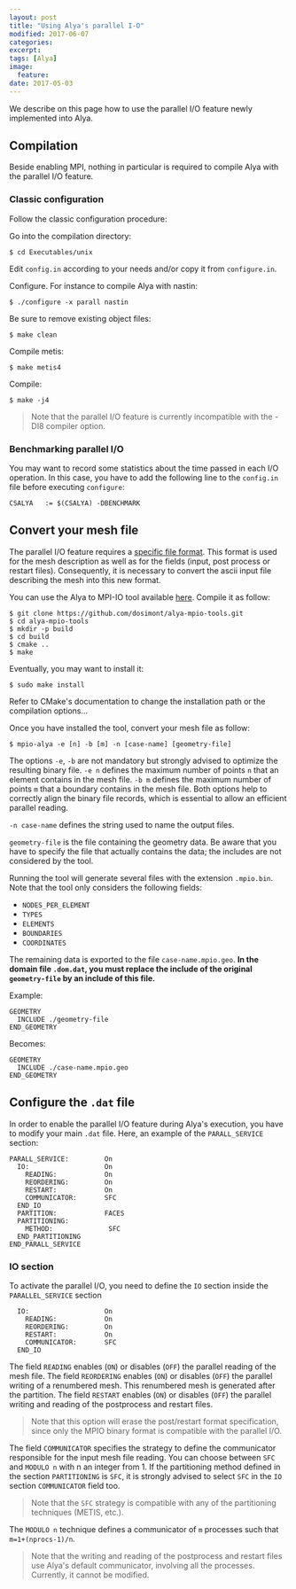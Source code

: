 ```yaml
---
layout: post
title: "Using Alya's parallel I-O"
modified: 2017-06-07
categories: 
excerpt:
tags: [Alya]
image:
  feature:
date: 2017-05-03
---
```


We describe on this page how to use the parallel I/O feature newly implemented into Alya.

## Compilation

Beside enabling MPI, nothing in particular is required to compile Alya with the parallel I/O feature.

### Classic configuration

Follow the classic configuration procedure:

Go into the compilation directory:

    $ cd Executables/unix

Edit `config.in` according to your needs and/or copy it from `configure.in`.

Configure. For instance to compile Alya with nastin:

    $ ./configure -x parall nastin

Be sure to remove existing object files:

    $ make clean

Compile metis:

    $ make metis4

Compile:

    $ make -j4
  
> Note that the parallel I/O feature is currently incompatible with the -DI8 compiler option.

### Benchmarking parallel I/O

You may want to record some statistics about the time passed in each I/O operation.
In this case, you have to add the following line to the `config.in` file before executing `configure`:

    CSALYA   := $(CSALYA) -DBENCHMARK

## Convert your mesh file

The parallel I/O feature requires a [specific file format](/binary-format).
This format is used for the mesh description as well as for the fields (input, post process or restart files).
Consequently, it is necessary to convert the ascii input file describing the mesh into this new format.

You can use the Alya to MPI-IO tool available [here](https://github.com/dosimont/alya-mpio-tools). Compile it as follow:

    $ git clone https://github.com/dosimont/alya-mpio-tools.git
    $ cd alya-mpio-tools
    $ mkdir -p build
    $ cd build
    $ cmake ..
    $ make

Eventually, you may want to install it:

    $ sudo make install

Refer to CMake's documentation to change the installation path or the compilation options...

Once you have installed the tool, convert your mesh file as follow:

    $ mpio-alya -e [n] -b [m] -n [case-name] [geometry-file]

The options `-e`, `-b` are not mandatory but strongly advised to optimize the resulting binary file.
`-e n` defines the maximum number of points `n` that an element contains in the mesh file.
`-b m` defines the maximum number of points `m` that a boundary contains in the mesh file.
Both options help to correctly align the binary file records, which is essential to allow an efficient parallel reading.

`-n case-name` defines the string used to name the output files.

`geometry-file` is the file containing the geometry data. Be aware that you have to specify the file that actually contains the data; the includes are not considered by the tool.

Running the tool will generate several files with the extension `.mpio.bin`.
Note that the tool only considers the following fields:

  - `NODES_PER_ELEMENT`
  - `TYPES`
  - `ELEMENTS`
  - `BOUNDARIES`
  - `COORDINATES`

The remaining data is exported to the file `case-name.mpio.geo`. **In the domain file `.dom.dat`, you must replace the include of the original `geometry-file` by an include of this file.**

Example:

    GEOMETRY
      INCLUDE ./geometry-file
    END_GEOMETRY

Becomes:

    GEOMETRY
      INCLUDE ./case-name.mpio.geo
    END_GEOMETRY
    
## Configure the `.dat` file

In order to enable the parallel I/O feature during Alya's execution, you have to modify your main `.dat` file.
Here, an example of the `PARALL_SERVICE` section:

    PARALL_SERVICE:         On
      IO:                   On
        READING:            On
        REORDERING:         On
        RESTART:            On
        COMMUNICATOR:       SFC
      END_IO
      PARTITION:            FACES
      PARTITIONING:
        METHOD:              SFC
      END_PARTITIONING
    END_PARALL_SERVICE

### IO section

To activate the parallel I/O, you need to define the `IO` section inside the `PARALLEL_SERVICE` section

      IO:                   On
        READING:            On
        REORDERING:         On
        RESTART:            On
        COMMUNICATOR:       SFC
      END_IO

The field `READING` enables (`ON`) or disables (`OFF`) the parallel reading of the mesh file.
The field `REORDERING` enables (`ON`) or disables (`OFF`) the parallel writing of a renumbered mesh.
This renumbered mesh is generated after the partition.
The field `RESTART` enables (`ON`) or disables (`OFF`) the parallel writing and reading of the postprocess and restart files.

> Note that this option will erase the post/restart format specification, since only the MPIO binary format is compatible with the parallel I/O.

The field `COMMUNICATOR` specifies the strategy to define the communicator responsible for the input mesh file reading.
You can choose between `SFC` and `MODULO n` with n an integer from 1.
If the partitioning method defined in the section `PARTITIONING` is `SFC`, it is strongly advised to select `SFC` in the `IO` section `COMMUNICATOR` field too.

> Note that the `SFC` strategy is compatible with any of the partitioning techniques (METIS, etc.).

The `MODULO n` technique defines a communicator of `m` processes such that `m=1+(nprocs-1)/n`.

> Note that the writing and reading of the postprocess and restart files use Alya's default communicator, involving all the processes. Currently, it cannot be modified.
